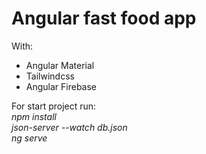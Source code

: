 <h1><b>Angular fast food app</b></h1>

With:
<ul>
  <li>Angular Material</li>
  <li>Tailwindcss</li>
  <li>Angular Firebase</li>
</ul>

For start project run:<br>
<i>npm install</i><br>
<i>json-server --watch db.json</i><br>
<i>ng serve</i><br>
